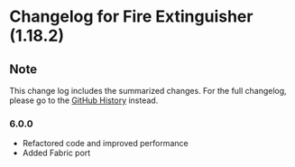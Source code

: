 # Changelog for Fire Extinguisher (1.18.2)

## Note

This change log includes the summarized changes.
For the full changelog, please go to the [GitHub History][history] instead.

### 6.0.0

- Refactored code and improved performance
- Added Fabric port

[history]: https://github.com/MarkusBordihn/BOs-Fire-Extinguisher/commits/
